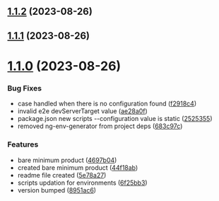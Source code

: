 ## [1.1.2](https://github.com/SubxX/ng-environment-generator/compare/v1.1.1...v1.1.2) (2023-08-26)



## [1.1.1](https://github.com/SubxX/ng-environment-generator/compare/v1.1.0...v1.1.1) (2023-08-26)



# [1.1.0](https://github.com/SubxX/ng-environment-generator/compare/4697b04b6e59a0d0077849af7faecffa9b99d2c0...v1.1.0) (2023-08-26)


### Bug Fixes

* case handled when there is no configuration found ([f2918c4](https://github.com/SubxX/ng-environment-generator/commit/f2918c420968ceb1f3a6a2679b27ce425865f6fb))
* invalid e2e devServerTarget value ([ae28a0f](https://github.com/SubxX/ng-environment-generator/commit/ae28a0f4cafa8dcd9e7556826713b405f36b1949))
* package.json new scripts --configuration value is static ([2525355](https://github.com/SubxX/ng-environment-generator/commit/2525355b61b99898d72f74a7919b5ee81ae610c6))
* removed ng-env-generator from project deps ([683c97c](https://github.com/SubxX/ng-environment-generator/commit/683c97c7f07afc2f79f9c38d359480f3e0766793))


### Features

* bare minimum product ([4697b04](https://github.com/SubxX/ng-environment-generator/commit/4697b04b6e59a0d0077849af7faecffa9b99d2c0))
* created bare minimum product ([44f18ab](https://github.com/SubxX/ng-environment-generator/commit/44f18aba182f764d4d28ab586631e10709d5e524))
* readme file created ([5e78a27](https://github.com/SubxX/ng-environment-generator/commit/5e78a27c06ab27beee0ac45d1f0f255791fa1eac))
* scripts updation for environments ([6f25bb3](https://github.com/SubxX/ng-environment-generator/commit/6f25bb34374e3f8ca9404d3376823bbea841f3db))
* version bumped ([8951ac6](https://github.com/SubxX/ng-environment-generator/commit/8951ac6b97a82079c258a1236712f3d564f8f325))




